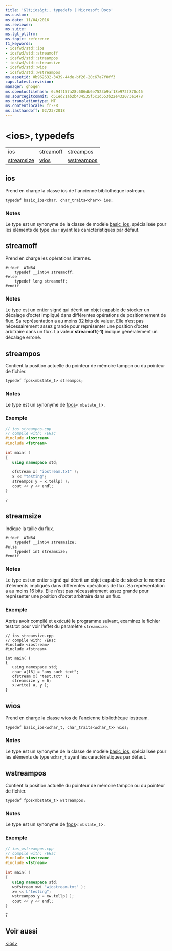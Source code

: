 ```yaml
---
title: '&lt;ios&gt;, typedefs | Microsoft Docs'
ms.custom: 
ms.date: 11/04/2016
ms.reviewer: 
ms.suite: 
ms.tgt_pltfrm: 
ms.topic: reference
f1_keywords:
- iosfwd/std::ios
- iosfwd/std::streamoff
- iosfwd/std::streampos
- iosfwd/std::streamsize
- iosfwd/std::wios
- iosfwd/std::wstreampos
ms.assetid: 0b962632-3439-44de-bf26-20c67a7f0ff3
caps.latest.revision: 
manager: ghogen
ms.openlocfilehash: 6c94f157a28c606db6e7523b9af18e972f870c46
ms.sourcegitcommit: d51ed21ab2b434535f5c1d553b22e432073e1478
ms.translationtype: MT
ms.contentlocale: fr-FR
ms.lasthandoff: 02/23/2018
---
```

# <a name="ltiosgt-typedefs"></a>&lt;ios&gt;, typedefs
||||  
|-|-|-|  
|[ios](#ios)|[streamoff](#streamoff)|[streampos](#streampos)|  
|[streamsize](#streamsize)|[wios](#wios)|[wstreampos](#wstreampos)|  
  
##  <a name="ios"></a>  ios  
 Prend en charge la classe ios de l'ancienne bibliothèque iostream.  
  
```  
typedef basic_ios<char, char_traits<char>> ios;  
```  
  
### <a name="remarks"></a>Notes  
 Le type est un synonyme de la classe de modèle [basic_ios](../standard-library/basic-ios-class.md), spécialisée pour les éléments de type `char` ayant les caractéristiques par défaut.  
  
##  <a name="streamoff"></a>  streamoff  
 Prend en charge les opérations internes.  
  
```  
#ifdef _WIN64  
    typedef __int64 streamoff;  
#else  
    typedef long streamoff;  
#endif  
```  
  
### <a name="remarks"></a>Notes  
 Le type est un entier signé qui décrit un objet capable de stocker un décalage d’octet impliqué dans différentes opérations de positionnement de flux. Sa représentation a au moins 32 bits de valeur. Elle n’est pas nécessairement assez grande pour représenter une position d’octet arbitraire dans un flux. La valeur **streamoff(-1)** indique généralement un décalage erroné.  
  
##  <a name="streampos"></a>  streampos  
 Contient la position actuelle du pointeur de mémoire tampon ou du pointeur de fichier.  
  
```  
typedef fpos<mbstate_t> streampos;  
```  
  
### <a name="remarks"></a>Notes  
 Le type est un synonyme de [fpos](../standard-library/fpos-class.md)< `mbstate_t`>.  
  
### <a name="example"></a>Exemple  
  
```cpp  
// ios_streampos.cpp  
// compile with: /EHsc  
#include <iostream>  
#include <fstream>  
  
int main( )   
{  
   using namespace std;  
  
   ofstream x( "iostream.txt" );  
   x << "testing";  
   streampos y = x.tellp( );  
   cout << y << endl;  
}  
```  
  
```Output  
7  
```  
  
##  <a name="streamsize"></a>  streamsize  
 Indique la taille du flux.  
  
```  
#ifdef _WIN64  
    typedef __int64 streamsize;  
#else  
    typedef int streamsize;  
#endif  
```  
  
### <a name="remarks"></a>Notes  
 Le type est un entier signé qui décrit un objet capable de stocker le nombre d’éléments impliqués dans différentes opérations de flux. Sa représentation a au moins 16 bits. Elle n’est pas nécessairement assez grande pour représenter une position d’octet arbitraire dans un flux.  
  
### <a name="example"></a>Exemple  
  Après avoir compilé et exécuté le programme suivant, examinez le fichier test.txt pour voir l’effet du paramètre `streamsize`.  
  
```  
// ios_streamsize.cpp  
// compile with: /EHsc  
#include <iostream>  
#include <fstream>  
  
int main( )   
{  
   using namespace std;  
   char a[16] = "any such text";  
   ofstream x( "test.txt" );  
   streamsize y = 6;  
   x.write( a, y );  
}  
```  
  
##  <a name="wios"></a>  wios  
 Prend en charge la classe wios de l'ancienne bibliothèque iostream.  
  
```  
typedef basic_ios<wchar_t, char_traits<wchar_t>> wios;  
```  
  
### <a name="remarks"></a>Notes  
 Le type est un synonyme de la classe de modèle [basic_ios](../standard-library/basic-ios-class.md), spécialisée pour les éléments de type `wchar_t` ayant les caractéristiques par défaut.  
  
##  <a name="wstreampos"></a>  wstreampos  
 Contient la position actuelle du pointeur de mémoire tampon ou du pointeur de fichier.  
  
```  
typedef fpos<mbstate_t> wstreampos;  
```  
  
### <a name="remarks"></a>Notes  
 Le type est un synonyme de [fpos](../standard-library/fpos-class.md)< `mbstate_t`>.  
  
### <a name="example"></a>Exemple  
  
```cpp  
// ios_wstreampos.cpp  
// compile with: /EHsc  
#include <iostream>  
#include <fstream>  
  
int main( )   
{  
   using namespace std;  
   wofstream xw( "wiostream.txt" );  
   xw << L"testing";  
   wstreampos y = xw.tellp( );  
   cout << y << endl;  
}  
```  
  
```Output  
7  
```  
  
## <a name="see-also"></a>Voir aussi  
 [\<ios>](../standard-library/ios.md)

